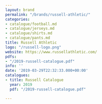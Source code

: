 ```yaml
---
layout: brand
permalink: "/brands/russell-athletic/"
categories:
- catalogue/football.md
- catalogue/jerseys.md
- catalogue/shirts.md
- catalogue/pants.md
title: Russell Athletic
logo: "/russell-logo.png"
website: https://www.russellathletic.com/
pdfs:
- "/2019-russell-catalogue.pdf"
info: ''
date: '2019-03-29T22:32:33.000+00:00'
catalogues:
- title: Russell Catalogue
  year: 2019
  pdf: "/2019-russell-catalogue.pdf"

---
```

